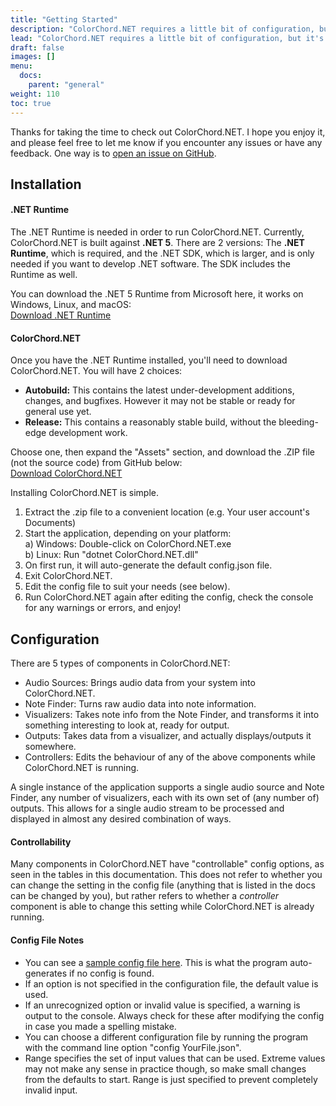 ```yaml
---
title: "Getting Started"
description: "ColorChord.NET requires a little bit of configuration, but it's worth it!"
lead: "ColorChord.NET requires a little bit of configuration, but it's worth it!"
draft: false
images: []
menu: 
  docs:
    parent: "general"
weight: 110
toc: true
---
```


Thanks for taking the time to check out ColorChord.NET. I hope you enjoy it, and please feel free to let me know if you encounter any issues or have any feedback. One way is to [open an issue on GitHub](https://github.com/CaiB/ColorChord.NET/issues).

## Installation

#### .NET Runtime
The .NET Runtime is needed in order to run ColorChord.NET. Currently, ColorChord.NET is built against **.NET 5**. There are 2 versions: The **.NET Runtime**, which is required, and the .NET SDK, which is larger, and is only needed if you want to develop .NET software. The SDK includes the Runtime as well.

You can download the .NET 5 Runtime from Microsoft here, it works on Windows, Linux, and macOS:  
<a class="btn btn-primary btn-lg px-4 mb-2" href="https://dotnet.microsoft.com/download/dotnet/current/runtime" role="button">Download .NET Runtime</a>

#### ColorChord.NET
Once you have the .NET Runtime installed, you'll need to download ColorChord.NET. You will have 2 choices:
- **Autobuild:** This contains the latest under-development additions, changes, and bugfixes. However it may not be stable or ready for general use yet.
- **Release:** This contains a reasonably stable build, without the bleeding-edge development work.

Choose one, then expand the "Assets" section, and download the .ZIP file (not the source code) from GitHub below:  
<a class="btn btn-primary btn-lg px-4 mb-2" href="https://github.com/CaiB/ColorChord.NET/releases" role="button">Download ColorChord.NET</a>

Installing ColorChord.NET is simple.
1) Extract the .zip file to a convenient location (e.g. Your user account's Documents)
2) Start the application, depending on your platform:  
  a) Windows: Double-click on ColorChord.NET.exe  
  b) Linux: Run "dotnet ColorChord.NET.dll"
3) On first run, it will auto-generate the default config.json file.
4) Exit ColorChord.NET.
5) Edit the config file to suit your needs (see below).
6) Run ColorChord.NET again after editing the config, check the console for any warnings or errors, and enjoy!

## Configuration

There are 5 types of components in ColorChord.NET:
- Audio Sources: Brings audio data from your system into ColorChord.NET.
- Note Finder: Turns raw audio data into note information.
- Visualizers: Takes note info from the Note Finder, and transforms it into something interesting to look at, ready for output.
- Outputs: Takes data from a visualizer, and actually displays/outputs it somewhere.
- Controllers: Edits the behaviour of any of the above components while ColorChord.NET is running.

A single instance of the application supports a single audio source and Note Finder, any number of visualizers, each with its own set of (any number of) outputs. This allows for a single audio stream to be processed and displayed in almost any desired combination of ways.

#### Controllability

Many components in ColorChord.NET have "controllable" config options, as seen in the tables in this documentation. This does not refer to whether you can change the setting in the config file (anything that is listed in the docs can be changed by you), but rather refers to whether a *controller* component is able to change this setting while ColorChord.NET is already running.

#### Config File Notes

- You can see a [sample config file here](https://github.com/CaiB/ColorChord.NET/blob/master/ColorChord.NET/sample-config.json). This is what the program auto-generates if no config is found.
- If an option is not specified in the configuration file, the default value is used.
- If an unrecognized option or invalid value is specified, a warning is output to the console. Always check for these after modifying the config in case you made a spelling mistake.
- You can choose a different configuration file by running the program with the command line option "config YourFile.json".
- Range specifies the set of input values that can be used. Extreme values may not make any sense in practice though, so make small changes from the defaults to start. Range is just specified to prevent completely invalid input.